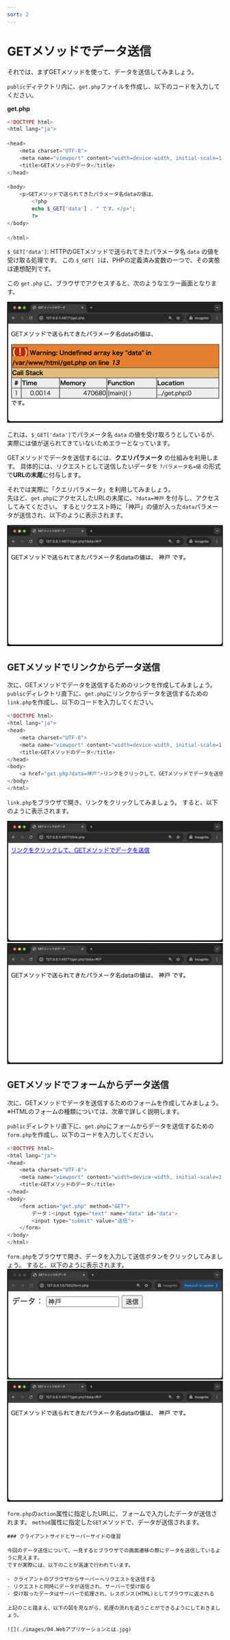 ```yaml
---
sort: 2
---
```

# GETメソッドでデータ送信

それでは、まずGETメソッドを使って、データを送信してみましょう。

`public`ディテクトリ内に、`get.php`ファイルを作成し、以下のコードを入力してください。<br>

**get.php**

```php
<!DOCTYPE html>
<html lang="ja">

<head>
    <meta charset="UTF-8">
    <meta name="viewport" content="width=device-width, initial-scale=1.0">
    <title>GETメソッドのデータ</title>
</head>

<body>
    <p>GETメソッドで送られてきたパラメータ名dataの値は、
        <?php
        echo $_GET['data'] . " です。</p>";
        ?>
</body>

</html>
```

`$_GET['data']`: HTTPのGETメソッドで送られてきたパラメータ名 `data` の値を受け取る処理です。
この `$_GET[ ]`は、PHPの定義済み変数の一つで、その実態は連想配列です。

この `get.php` に、ブラウザでアクセスすると、次のようなエラー画面となります。

![](./images/get_error_display.png)

これは、`$_GET['data']`でパラメータ名 `data` の値を受け取ろうとしているが、実際には値が送られてきていないためエラーとなっています。

GETメソッドでデータを送信するには、**クエリパラメータ** の仕組みを利用します。
具体的には、リクエストとして送信したいデータを `?パラメータ名=値` の形式で**URLの末尾**に付与します。

それでは実際に「クエリパラメータ」を利用してみましょう。<br>
先ほど、`get.php`にアクセスしたURLの末尾に、`?data=神戸` を付与し、アクセスしてみてください。
するとリクエスト時に「神戸」の値が入った`data`パラメータが送信され、以下のように表示されます。

![](./images/get_display.png)

## GETメソッドでリンクからデータ送信

次に、GETメソッドでデータを送信するためのリンクを作成してみましょう。
`public`ディレクトリ直下に、`get.php`にリンクからデータを送信するための`link.php`を作成し、以下のコードを入力してください。

```php
<!DOCTYPE html>
<html lang="ja">
<head>
    <meta charset="UTF-8">
    <meta name="viewport" content="width=device-width, initial-scale=1.0">
    <title>GETメソッドのデータ</title>
</head>
<body>
    <a href="get.php?data=神戸">リンクをクリックして、GETメソッドでデータを送信</a>
</body>
</html>
```

`link.php`をブラウザで開き、リンクをクリックしてみましょう。
すると、以下のように表示されます。

![](./images/link_display.png)
![](./images/get_display.png)

## GETメソッドでフォームからデータ送信

次に、GETメソッドでデータを送信するためのフォームを作成してみましょう。
※HTMLのフォームの種類については、次章で詳しく説明します。

`public`ディレクトリ直下に、`get.php`にフォームからデータを送信するための`form.php`を作成し、以下のコードを入力してください。

```php
<!DOCTYPE html>
<html lang="ja">
<head>
    <meta charset="UTF-8">
    <meta name="viewport" content="width=device-width, initial-scale=1.0">
    <title>GETメソッドのデータ</title>
</head>
<body>
    <form action="get.php" method="GET">
        データ：<input type="text" name="data" id="data">
        <input type="submit" value="送信">
    </form>
</body>
</html>
```

`form.php`をブラウザで開き、データを入力して送信ボタンをクリックしてみましょう。
すると、以下のように表示されます。
![](./images/form_display.png)
![](./images/get_display.png)

`form.php`の`action`属性に指定したURLに、フォームで入力したデータが送信されます。
`method`属性に指定した`GET`メソッドで、データが送信されます。

```note
### クライアントサイドとサーバーサイドの復習

今回のデータ送信について、一見するとブラウザでの画面遷移の際にデータを送信しているように見えます。
ですが実際には、以下のことが高速で行われています。

- クライアントのブラウザからサーバーへリクエストを送信する
- リクエストと同時にデータが送信され、サーバーで受け取る
- 受け取ったデータはサーバーで処理され、レスポンス(HTML)としてブラウザに返される

上記のこと踏まえ、以下の図を見ながら、処理の流れを追うことができるようにしておきましょう。

![](./images/04.Webアプリケーションとは.jpg)

```
